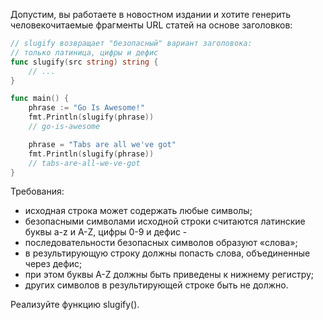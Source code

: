 Допустим, вы работаете в новостном издании и хотите генерить человекочитаемые фрагменты URL статей на основе заголовков:

```go
// slugify возвращает "безопасный" вариант заголовока:
// только латиница, цифры и дефис
func slugify(src string) string {
    // ...
}

func main() {
    phrase := "Go Is Awesome!"
    fmt.Println(slugify(phrase))
    // go-is-awesome

    phrase = "Tabs are all we've got"
    fmt.Println(slugify(phrase))
    // tabs-are-all-we-ve-got
}
```

Требования:

- исходная строка может содержать любые символы;
- безопасными символами исходной строки считаются латинские буквы a-z и A-Z, цифры 0-9 и дефис -
- последовательности безопасных символов образуют «слова»;
- в результирующую строку должны попасть слова, объединенные через дефис;
- при этом буквы A-Z должны быть приведены к нижнему регистру;
- других символов в результирующей строке быть не должно.

Реализуйте функцию slugify().

